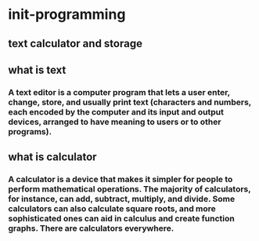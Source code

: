 # init-programming
## text calculator and storage  
 ## what is text 
 ###  A text editor is a computer program that lets a user enter, change, store, and usually print text (characters and numbers, each encoded by the computer and its input and output devices, arranged to have meaning to users or to other programs).
## what is calculator 
### A calculator is a device that makes it simpler for people to perform mathematical operations. The majority of calculators, for instance, can add, subtract, multiply, and divide. Some calculators can also calculate square roots, and more sophisticated ones can aid in calculus and create function graphs. There are calculators everywhere.
